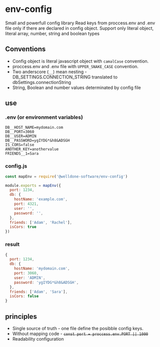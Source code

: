 # env-config
Small and powerfull config library
Read keys from proccess.env and .env file only if there are declared in config object.
Support only literal object, literal array, number, string and boolean types

## Conventions
* Config object is literal javascript object with `camalCase` convention.
* proccess.env and .env file with `UPPER_SNAKE_CASE` convention.
* Two anderscore (`__`) mean nesting - DB_SETTINGS.CONNECTION_STRING translated to dbSettings.connectionString
* String, Boolean and number values determinated by config file

## use
### .env (or environment variables)
```
DB__HOST_NAME=mydomain.com
DB__PORT=3060
DB__USER=ADMIN
DB__PASSWORD=ygIYDG*&h8&ADSGH
IS_CORS=false
ANOTHER_KEY=anothervalue
FRIENDS__1=Sara
```
### config.js
```js
const mapEnv = require('@welldone-software/env-config')

module.exports = mapEnv({
  port: 1234,
  db: {
    hostName: 'example.com',
    port: 4321,
    user: '',
    password: '',
  },
  friends: ['Adam', 'Rachel'],
  isCors: true
})
```
### result
``` js
{
  port: 1234,
  db: {
    hostName: 'mydomain.com',
    port: 3060,
    user: 'ADMIN',
    password: 'ygIYDG*&h8&ADSGH',
  },
  friends: ['Adam', 'Sara'],
  isCors: false
}
```
## principles
* Single source of truth - one file define the posibble config keys.
* Without mapping code - <s>`const port = proccess.env.PORT || 1000`</s>
* Readability configuration